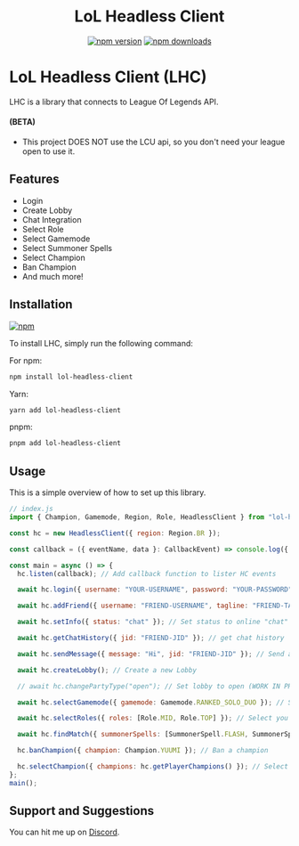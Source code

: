 <div align="center">
    <h1>LoL Headless Client</h1>
    <a href="https://www.npmjs.com/package/lol-headless-client"><img src="https://img.shields.io/npm/v/commandkit?maxAge=3600" alt="npm version" /></a>
    <a href="https://www.npmjs.com/package/lol-headless-client"><img src="https://img.shields.io/npm/dt/commandkit?maxAge=3600" alt="npm downloads" /></a>
</div>

# LoL Headless Client (LHC)

LHC is a library that connects to League Of Legends API.

#### (BETA)
- This project DOES NOT use the LCU api, so you don't need your league open to use it.

## Features

- Login
- Create Lobby
- Chat Integration
- Select Role
- Select Gamemode
- Select Summoner Spells
- Select Champion
- Ban Champion
- And much more!

## Installation

[![npm](https://nodei.co/npm/lol-headless-client.png)](https://nodei.co/npm/lol-headless-client/)

To install LHC, simply run the following command:

For npm:

```bash
npm install lol-headless-client
```

Yarn:

```bash
yarn add lol-headless-client
```

pnpm:

```bash
pnpm add lol-headless-client
```

## Usage

This is a simple overview of how to set up this library.

```js
// index.js
import { Champion, Gamemode, Region, Role, HeadlessClient } from "lol-headless-client";

const hc = new HeadlessClient({ region: Region.BR });

const callback = ({ eventName, data }: CallbackEvent) => console.log({ eventName, data }); // you will be notified for each event: see EventCallbackName

const main = async () => {
  hc.listen(callback); // Add callback function to lister HC events 

  await hc.login({ username: "YOUR-USERNAME", password: "YOUR-PASSWORD" }); // Login

  await hc.addFriend({ username: "FRIEND-USERNAME", tagline: "FRIEND-TAGLINE" }); // Add New Friend

  await hc.setInfo({ status: "chat" }); // Set status to online "chat"

  await hc.getChatHistory({ jid: "FRIEND-JID" }); // get chat history

  await hc.sendMessage({ message: "Hi", jid: "FRIEND-JID" }); // Send a message to a friend

  await hc.createLobby(); // Create a new Lobby

  // await hc.changePartyType("open"); // Set lobby to open (WORK IN PROGESS - DONT USE IT)

  await hc.selectGamemode({ gamemode: Gamemode.RANKED_SOLO_DUO }); // Select RANKED_SOLO_DUO gamemode

  await hc.selectRoles({ roles: [Role.MID, Role.TOP] }); // Select you roles

  await hc.findMatch({ summonerSpells: [SummonerSpell.FLASH, SummonerSpell.IGNITE] }); // Start to find a match

  hc.banChampion({ champion: Champion.YUUMI }); // Ban a champion

  hc.selectChampion({ champions: hc.getPlayerChampions() }); // Select a random champion
};
main();
```

## Support and Suggestions

You can hit me up on [Discord](https://discord.gg/SKSAn7EpX5).
